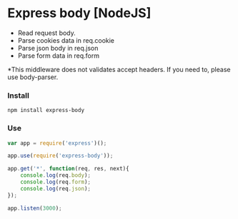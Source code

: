 # Express body [NodeJS]
- Read request body.
- Parse cookies data in req.cookie
- Parse json body in req.json
- Parse form data in req.form

*This middleware does not validates accept headers.
If you need to, please use body-parser.

### Install
```
npm install express-body
```

### Use
```js
var app = require('express')();

app.use(require('express-body'));

app.get('*', function(req, res, next){
    console.log(req.body);
    console.log(req.form);
    console.log(req.json);
});

app.listen(3000);
```
